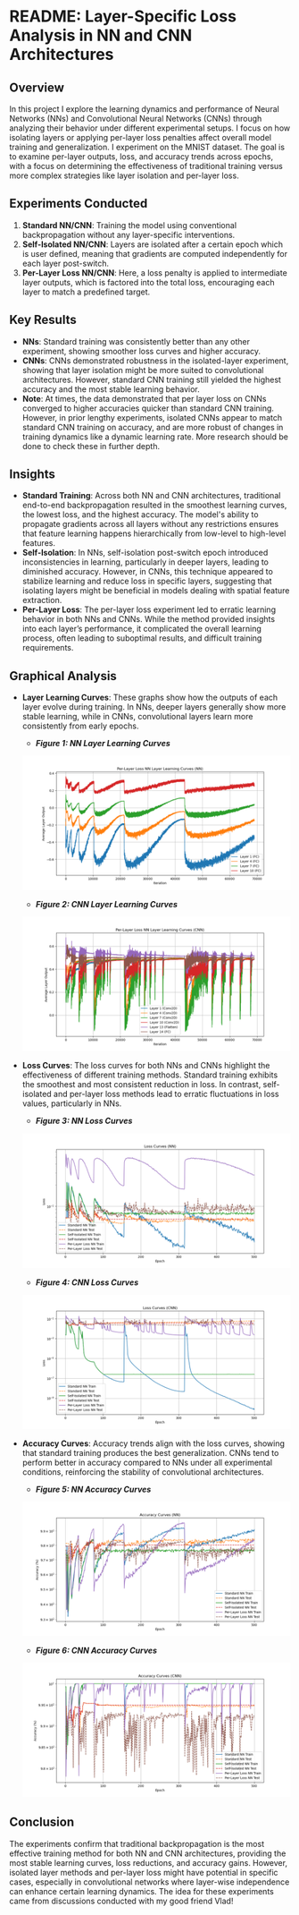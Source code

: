 # README: Layer-Specific Loss Analysis in NN and CNN Architectures

## Overview
In this project I explore the learning dynamics and performance of Neural Networks (NNs) and Convolutional Neural Networks (CNNs) through analyzing their behavior under different experimental setups. I focus on how isolating layers or applying per-layer loss penalties affect overall model training and generalization. I experiment on the MNIST dataset. The goal is to examine per-layer outputs, loss, and accuracy trends across epochs, with a focus on determining the effectiveness of traditional training versus more complex strategies like layer isolation and per-layer loss.

## Experiments Conducted
1. **Standard NN/CNN**: Training the model using conventional backpropagation without any layer-specific interventions.
2. **Self-Isolated NN/CNN**: Layers are isolated after a certain epoch which is user defined, meaning that gradients are computed independently for each layer post-switch.
3. **Per-Layer Loss NN/CNN**: Here, a loss penalty is applied to intermediate layer outputs, which is factored into the total loss, encouraging each layer to match a predefined target.

## Key Results
- **NNs**: Standard training was consistently better than any other experiment, showing smoother loss curves and higher accuracy. 
- **CNNs**: CNNs demonstrated robustness in the isolated-layer experiment, showing that layer isolation might be more suited to convolutional architectures. However, standard CNN training still yielded the highest accuracy and the most stable learning behavior.
- **Note**: At times, the data demonstrated that per layer loss on CNNs converged to  higher accuracies quicker than standard CNN training. However, in prior lengthy experiments, isolated CNNs appear to match standard CNN training on accuracy, and are more robust of changes in training dynamics like a dynamic learning rate. More research should be done to check these in further depth.

## Insights
- **Standard Training**: Across both NN and CNN architectures, traditional end-to-end backpropagation resulted in the smoothest learning curves, the lowest loss, and the highest accuracy. The model's ability to propagate gradients across all layers without any restrictions ensures that feature learning happens hierarchically from low-level to high-level features.
- **Self-Isolation**: In NNs, self-isolation post-switch epoch introduced inconsistencies in learning, particularly in deeper layers, leading to diminished accuracy. However, in CNNs, this technique appeared to stabilize learning and reduce loss in specific layers, suggesting that isolating layers might be beneficial in models dealing with spatial feature extraction.
- **Per-Layer Loss**: The per-layer loss experiment led to erratic learning behavior in both NNs and CNNs. While the method provided insights into each layer’s performance, it complicated the overall learning process, often leading to suboptimal results, and difficult training requirements.

## Graphical Analysis

- **Layer Learning Curves**: 
  These graphs show how the outputs of each layer evolve during training. 
  In NNs, deeper layers generally show more stable learning, while in CNNs, convolutional layers learn more consistently from early epochs.
  
  - _**Figure 1: NN Layer Learning Curves**_

  ![NN Layer Learning Curves](./visualizations/NN_layer_learning_curves.png)

  - _**Figure 2: CNN Layer Learning Curves**_

  ![CNN Layer Learning Curves](./visualizations/CNN_layer_learning_curves.png)

- **Loss Curves**: The loss curves for both NNs and CNNs highlight the effectiveness of different training methods. Standard training exhibits the smoothest and most consistent reduction in loss. In contrast, self-isolated and per-layer loss methods lead to erratic fluctuations in loss values, particularly in NNs.
  
  - _**Figure 3: NN Loss Curves**_

  ![NN Loss Curves](./visualizations/NN_loss_curves.png)

  - _**Figure 4: CNN Loss Curves**_

  ![CNN Loss Curves](./visualizations/CNN_loss_curves.png)

- **Accuracy Curves**: Accuracy trends align with the loss curves, showing that standard training produces the best generalization. CNNs tend to perform better in accuracy compared to NNs under all experimental conditions, reinforcing the stability of convolutional architectures.
  
  - _**Figure 5: NN Accuracy Curves**_

  ![NN Accuracy Curves](./visualizations/NN_accuracy_curves.png)

  - _**Figure 6: CNN Accuracy Curves**_

  ![CNN Accuracy Curves](./visualizations/CNN_accuracy_curves.png)

## Conclusion
The experiments confirm that traditional backpropagation is the most effective training method for both NN and CNN architectures, providing the most stable learning curves, loss reductions, and accuracy gains. However, isolated layer methods and per-layer loss might have potential in specific cases, especially in convolutional networks where layer-wise independence can enhance certain learning dynamics.
The idea for these experiments came from discussions conducted with my good friend Vlad!